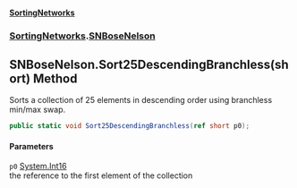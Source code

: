#### [SortingNetworks](./index.md 'index')
### [SortingNetworks](./SortingNetworks.md 'SortingNetworks').[SNBoseNelson](./SortingNetworks-SNBoseNelson.md 'SortingNetworks.SNBoseNelson')
## SNBoseNelson.Sort25DescendingBranchless(short) Method
Sorts a collection of 25 elements in descending order using branchless min/max swap.  
```csharp
public static void Sort25DescendingBranchless(ref short p0);
```
#### Parameters
<a name='SortingNetworks-SNBoseNelson-Sort25DescendingBranchless(short)-p0'></a>
`p0` [System.Int16](https://docs.microsoft.com/en-us/dotnet/api/System.Int16 'System.Int16')  
the reference to the first element of the collection  
  
